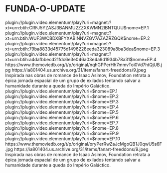 # FUNDA-O-UPDATE

<item>
<title>[COLOR silver][B] FUNDAÇÃO 2º TEMPORADA [/COLOR][/B][COLOR yellow]  FULL HD  [B][/COLOR][/B]</title>
<link>plugin://plugin.video.elementum/play?uri=magnet:?xt=urn:btih:CRFJ5YZASJ3BANMU2ZZXKWMN2IBNTQUU$nome=EP.1</link>
<link>plugin://plugin.video.elementum/play?uri=magnet:?xt=urn:btih:WUF3WCBDXBFYXABINNVZGV7AZAZRZGQK$nome=EP.2</link>
<link>plugin://plugin.video.elementum/play?uri=magnet:?xt=urn:btih:79ba8833d45775d1496228eeda323089a8ba3dea$nome=EP.3</link>
  <link>plugin://plugin.video.elementum/play?uri=magnet:?xt=urn:btih:a4dafbbecd21fdc6e3e046a03e4a9d1934b78a31$nome=EP.4</link>
<thumbnail>https://www.themoviedb.org/t/p/original/nqhGPPerHh7mmvToi0Vd7htQjUB.jpg</thumbnail>
<fanart>https://ia801404.us.archive.org/31/items/fanart-freeddons/9.jpeg</fanart>
<info>Inspirada nas obras de romance de Isaac Asimov, Foundation retrata a épica jornada espacial de um grupo de exilados tentando salvar a humanidade durante a queda do Império Galáctico.</info>
</item>

<item>
<title>[COLOR silver][B] FUNDAÇÃO 1º TEMPORADA [/COLOR][/B][COLOR yellow]  FULL HD  [B][/COLOR][/B]</title>
<link>plugin://plugin.video.elementum/play?uri=$nome=EP.1</link>
<link>plugin://plugin.video.elementum/play?uri=$nome=EP.2</link>
<link>plugin://plugin.video.elementum/play?uri=$nome=EP.3</link>
<link>plugin://plugin.video.elementum/play?uri=$nome=EP.4</link>
<link>plugin://plugin.video.elementum/play?uri=$nome=EP.5</link>
<link>plugin://plugin.video.elementum/play?uri=$nome=EP.6</link>
<link>plugin://plugin.video.elementum/play?uri=$nome=EP.7</link>
<link>plugin://plugin.video.elementum/play?uri=$nome=EP.8</link>
<link>plugin://plugin.video.elementum/play?uri=$nome=EP.9</link>
<link>plugin://plugin.video.elementum/play?uri=$nome=EP.10</link>
<thumbnail>https://www.themoviedb.org/t/p/original/oryPerRwZaJcMgoQB1J0qwU5s6F.jpg</thumbnail>
<fanart>https://ia801404.us.archive.org/31/items/fanart-freeddons/9.jpeg</fanart>
<info>Inspirada nas obras de romance de Isaac Asimov, Foundation retrata a épica jornada espacial de um grupo de exilados tentando salvar a humanidade durante a queda do Império Galáctico.</info>
</item>
